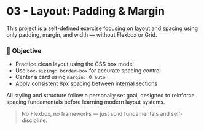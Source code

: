 # 03 - Layout: Padding & Margin

This project is a self-defined exercise focusing on layout and spacing using only padding, margin, and width — without Flexbox or Grid.

### 🎯 Objective
- Practice clean layout using the CSS box model
- Use `box-sizing: border-box` for accurate spacing control
- Center a card using `margin: 0 auto`
- Apply consistent 8px spacing between internal sections

All styling and structure follow a personally set goal, designed to reinforce spacing fundamentals before learning modern layout systems.

> No Flexbox, no frameworks — just solid fundamentals and self-discipline.